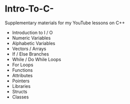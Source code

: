 # Intro-To-C-
Supplementary materials for my YouTube lessons on C++
  
- Introduction to I / O
- Numeric Variables
- Alphabetic Variables
- Vectors / Arrays
- If / Else Branches
- While / Do While Loops
- For Loops
- Functions
- Attributes
- Pointers
- Libraries
- Structs
- Classes
